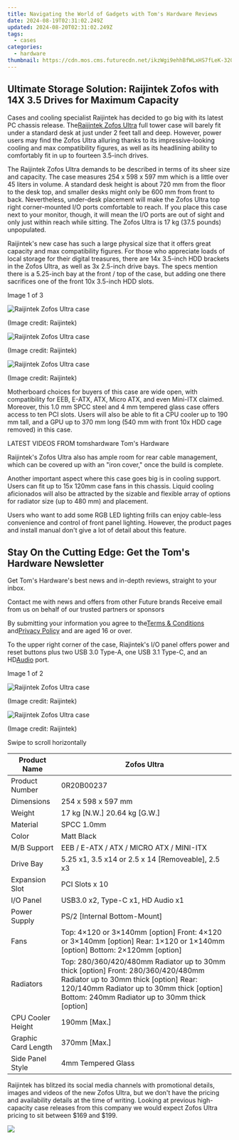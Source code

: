 ```yaml
---
title: Navigating the World of Gadgets with Tom's Hardware Reviews
date: 2024-08-19T02:31:02.249Z
updated: 2024-08-20T02:31:02.249Z
tags:
  - cases
categories:
  - hardware
thumbnail: https://cdn.mos.cms.futurecdn.net/ikzWgi9ehhBfWLxHS7fLeK-320-80.jpg
---
```


## Ultimate Storage Solution: Raijintek Zofos with 14X 3.5 Drives for Maximum Capacity

Cases and cooling specialist Raijintek has decided to go big with its latest PC chassis release. The[Raijintek Zofos Ultra](https://www.raijintek.com/en/products%5Fdetail.php?ProductID=197) full tower case will barely fit under a standard desk at just under 2 feet tall and deep. However, power users may find the Zofos Ultra alluring thanks to its impressive-looking cooling and max compatibility figures, as well as its headlining ability to comfortably fit in up to fourteen 3.5-inch drives.

 The Raijintek Zofos Ultra demands to be described in terms of its sheer size and capacity. The case measures 254 x 598 x 597 mm which is a little over 45 liters in volume. A standard desk height is about 720 mm from the floor to the desk top, and smaller desks might only be 600 mm from front to back. Nevertheless, under-desk placement will make the Zofos Ultra top right corner-mounted I/O ports comfortable to reach. If you place this case next to your monitor, though, it will mean the I/O ports are out of sight and only just within reach while sitting. The Zofos Ultra is 17 kg (37.5 pounds) unpopulated.

 Raijintek's new case has such a large physical size that it offers great capacity and max compatibility figures. For those who appreciate loads of local storage for their digital treasures, there are 14x 3.5-inch HDD brackets in the Zofos Ultra, as well as 3x 2.5-inch drive bays. The specs mention there is a 5.25-inch bay at the front / top of the case, but adding one there sacrifices one of the front 10x 3.5-inch HDD slots.

 Image 1 of 3

![Raijintek Zofos Ultra case](https://vanilla.futurecdn.net/cyclingnews/media/img/missing-image.svg)

 (Image credit: Raijintek)

![Raijintek Zofos Ultra case](https://vanilla.futurecdn.net/cyclingnews/media/img/missing-image.svg)

 (Image credit: Raijintek)

![Raijintek Zofos Ultra case](https://vanilla.futurecdn.net/cyclingnews/media/img/missing-image.svg)

 (Image credit: Raijintek)

 Motherboard choices for buyers of this case are wide open, with compatibility for EEB, E-ATX, ATX, Micro ATX, and even Mini-ITX claimed. Moreover, this 1.0 mm SPCC steel and 4 mm tempered glass case offers access to ten PCI slots. Users will also be able to fit a CPU cooler up to 190 mm tall, and a GPU up to 370 mm long (540 mm with front 10x HDD cage removed) in this case.

 LATEST VIDEOS FROM tomshardware Tom's Hardware

 Raijintek's Zofos Ultra also has ample room for rear cable management, which can be covered up with an "iron cover," once the build is complete.

 Another important aspect where this case goes big is in cooling support. Users can fit up to 15x 120mm case fans in this chassis. Liquid cooling aficionados will also be attracted by the sizable and flexible array of options for radiator size (up to 480 mm) and placement.

 Users who want to add some RGB LED lighting frills can enjoy cable-less convenience and control of front panel lighting. However, the product pages and install manual don't give a lot of detail about this feature.

## Stay On the Cutting Edge: Get the Tom's Hardware Newsletter

 Get Tom's Hardware's best news and in-depth reviews, straight to your inbox.

 Contact me with news and offers from other Future brands  Receive email from us on behalf of our trusted partners or sponsors

 By submitting your information you agree to the[Terms & Conditions](https://futureplc.com/terms-conditions/) and[Privacy Policy](https://futureplc.com/privacy-policy/) and are aged 16 or over.

 To the upper right corner of the case, Riajintek's I/O panel offers power and reset buttons plus two USB 3.0 Type-A, one USB 3.1 Type-C, and an HD[Audio](https://tools.techidaily.com) port.

 Image 1 of 2

![Raijintek Zofos Ultra case](https://vanilla.futurecdn.net/cyclingnews/media/img/missing-image.svg)

 (Image credit: Raijintek)

![Raijintek Zofos Ultra case](https://vanilla.futurecdn.net/cyclingnews/media/img/missing-image.svg)

 (Image credit: Raijintek)

 Swipe to scroll horizontally

| Product Name        | Zofos Ultra                                                                                                                                                                                                                       |
| ------------------- | --------------------------------------------------------------------------------------------------------------------------------------------------------------------------------------------------------------------------------- |
| Product Number      | 0R20B00237                                                                                                                                                                                                                        |
| Dimensions          | 254 x 598 x 597 mm                                                                                                                                                                                                                |
| Weight              | 17 kg \[N.W.\] 20.64 kg \[G.W.\]                                                                                                                                                                                                  |
| Material            | SPCC 1.0mm                                                                                                                                                                                                                        |
| Color               | Matt Black                                                                                                                                                                                                                        |
| M/B Support         | EEB / E-ATX / ATX / MICRO ATX / MINI-ITX                                                                                                                                                                                          |
| Drive Bay           | 5.25 x1, 3.5 x14 or 2.5 x 14 \[Removeable\], 2.5 x3                                                                                                                                                                               |
| Expansion Slot      | PCI Slots x 10                                                                                                                                                                                                                    |
| I/O Panel           | USB3.0 x2, Type-C x1, HD Audio x1                                                                                                                                                                                                 |
| Power Supply        | PS/2 \[Internal Bottom-Mount\]                                                                                                                                                                                                    |
| Fans                | Top: 4×120 or 3×140mm \[option\] Front: 4×120 or 3×140mm \[option\] Rear: 1×120 or 1×140mm \[option\] Bottom: 2×120mm \[option\]                                                                                                  |
| Radiators           | Top: 280/360/420/480mm Radiator up to 30mm thick \[option\] Front: 280/360/420/480mm Radiator up to 30mm thick \[option\] Rear: 120/140mm Radiator up to 30mm thick \[option\] Bottom: 240mm Radiator up to 30mm thick \[option\] |
| CPU Cooler Height   | 190mm \[Max.\]                                                                                                                                                                                                                    |
| Graphic Card Length | 370mm \[Max.\]                                                                                                                                                                                                                    |
| Side Panel Style    | 4mm Tempered Glass                                                                                                                                                                                                                |

 Raijintek has blitzed its social media channels with promotional details, images and videos of the new Zofos Ultra, but we don't have the pricing and availability details at the time of writing. Looking at previous high-capacity case releases from this company we would expect Zofos Ultra pricing to sit between $169 and $199.

<ins class="adsbygoogle"
     style="display:block"
     data-ad-format="autorelaxed"
     data-ad-client="ca-pub-7571918770474297"
     data-ad-slot="1223367746"></ins>



<ins class="adsbygoogle"
     style="display:block"
     data-ad-client="ca-pub-7571918770474297"
     data-ad-slot="8358498916"
     data-ad-format="auto"
     data-full-width-responsive="true"></ins>



<!-- affiliate ads begin -->
<a href="https://store.iobit.com/order/checkout.php?PRODS=1468905&QTY=1&AFFILIATE=108875&CART=1"><img src="https://secure.avangate.com/images/merchant/184260348236f9554fe9375772ff966e/ascscan_728x90.png" border="0"></a>
<!-- affiliate ads end -->